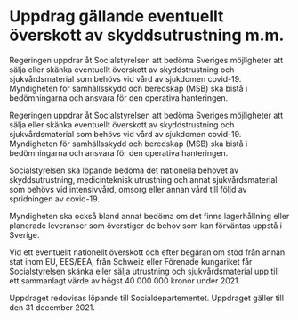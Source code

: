 # Uppdrag gällande eventuellt överskott av skyddsutrustning m.m.

Regeringen uppdrar åt Socialstyrelsen att bedöma Sveriges möjligheter att sälja eller skänka eventuellt överskott av skyddstrustning och sjukvårdsmaterial som behövs vid vård av sjukdomen covid-19. Myndigheten för samhällsskydd och beredskap (MSB) ska bistå i bedömningarna och ansvara för den operativa hanteringen.

Regeringen uppdrar åt Socialstyrelsen att bedöma Sveriges möjligheter att sälja eller skänka eventuellt överskott av skyddstrustning och sjukvårdsmaterial som behövs vid vård av sjukdomen covid-19. Myndigheten för samhällsskydd och beredskap (MSB) ska bistå i bedömningarna och ansvara för den operativa hanteringen.

Socialstyrelsen ska löpande bedöma det nationella behovet av skyddsutrustning, medicinteknisk utrustning och annat sjukvårdsmaterial som behövs vid intensivvård, omsorg eller annan vård till följd av spridningen av covid-19.

Myndigheten ska också bland annat bedöma om det finns lagerhållning eller planerade leveranser som överstiger de behov som kan förväntas uppstå i Sverige.

Vid ett eventuellt nationellt överskott och efter begäran om stöd från annan stat inom EU, EES/EEA, från Schweiz eller Förenade kungariket får Socialstyrelsen skänka eller sälja utrustning och sjukvårdsmaterial upp till ett sammanlagt värde av högst 40 000 000 kronor under 2021.

Uppdraget redovisas löpande till Socialdepartementet. Uppdraget gäller till den 31 december 2021.
